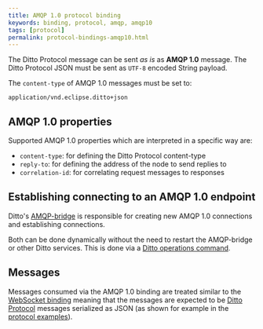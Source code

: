 ```yaml
---
title: AMQP 1.0 protocol binding
keywords: binding, protocol, amqp, amqp10
tags: [protocol]
permalink: protocol-bindings-amqp10.html
---
```


The Ditto Protocol message can be sent *as is* as **AMQP 1.0** message.
The Ditto Protocol JSON must be sent as `UTF-8` encoded String payload.

The `content-type` of AMQP 1.0 messages must be set to:

```
application/vnd.eclipse.ditto+json
```

## AMQP 1.0 properties

Supported AMQP 1.0 properties which are interpreted in a specific way are:
* `content-type`: for defining the Ditto Protocol content-type
* `reply-to`: for defining the address of the node to send replies to
* `correlation-id`: for correlating request messages to responses


## Establishing connecting to an AMQP 1.0 endpoint

Ditto's [AMQP-bridge](architecture-services-amqp-bridge.html) is responsible for creating new AMQP 1.0 connections and
establishing connections.

Both can be done dynamically without the need to restart the AMQP-bridge or other Ditto services. This is done via a
[Ditto operations command](installation-operating.html#create-a-new-amqp-bridge-connection).


## Messages

Messages consumed via the AMQP 1.0 binding are treated similar to the [WebSocket binding](protocol-bindings-websocket.html)
meaning that the messages are expected to be [Ditto Protocol](protocol-overview.html) messages serialized as JSON (as 
shown for example in the [protocol examples](protocol-examples.html)).
 
